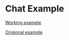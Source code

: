 # Chat Example

[Working example](https://hakanols.github.io/spider/home.html)

[Origional example](https://github.com/gorilla/websocket/tree/master/examples/chat)
